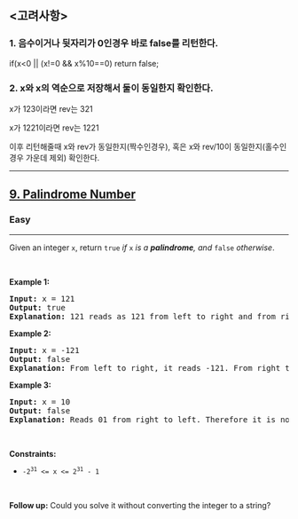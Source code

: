 <h2><고려사항></h2>
<h3>1. 음수이거나 뒷자리가 0인경우 바로 false를 리턴한다.</h3>
<p>if(x<0 || (x!=0 && x%10==0) return false;</p>
<h3>2. x와 x의 역순으로 저장해서 둘이 동일한지 확인한다.</h3>
<p>x가 123이라면 rev는 321</p>
<p>x가 1221이라면 rev는 1221</p>
<p>이후 리턴해줄때 x와 rev가 동일한지(짝수인경우), 혹은 x와 rev/10이 동일한지(홀수인경우 가운데 제외) 확인한다.</p>

---

<h2><a href="https://leetcode.com/problems/palindrome-number">9. Palindrome Number</a></h2><h3>Easy</h3><hr><p>Given an integer <code>x</code>, return <code>true</code><em> if </em><code>x</code><em> is a </em><span data-keyword="palindrome-integer"><em><strong>palindrome</strong></em></span><em>, and </em><code>false</code><em> otherwise</em>.</p>

<p>&nbsp;</p>
<p><strong class="example">Example 1:</strong></p>

<pre>
<strong>Input:</strong> x = 121
<strong>Output:</strong> true
<strong>Explanation:</strong> 121 reads as 121 from left to right and from right to left.
</pre>

<p><strong class="example">Example 2:</strong></p>

<pre>
<strong>Input:</strong> x = -121
<strong>Output:</strong> false
<strong>Explanation:</strong> From left to right, it reads -121. From right to left, it becomes 121-. Therefore it is not a palindrome.
</pre>

<p><strong class="example">Example 3:</strong></p>

<pre>
<strong>Input:</strong> x = 10
<strong>Output:</strong> false
<strong>Explanation:</strong> Reads 01 from right to left. Therefore it is not a palindrome.
</pre>

<p>&nbsp;</p>
<p><strong>Constraints:</strong></p>

<ul>
	<li><code>-2<sup>31</sup>&nbsp;&lt;= x &lt;= 2<sup>31</sup>&nbsp;- 1</code></li>
</ul>

<p>&nbsp;</p>
<strong>Follow up:</strong> Could you solve it without converting the integer to a string?
